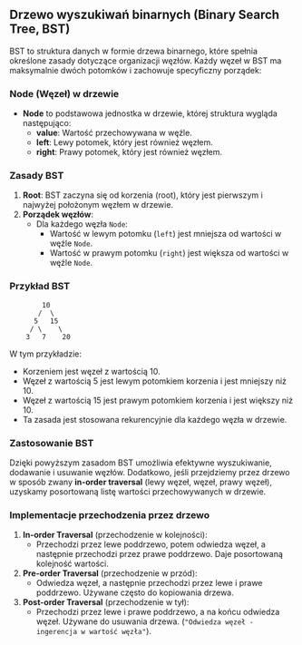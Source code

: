 ## Drzewo wyszukiwań binarnych (Binary Search Tree, BST)

BST to struktura danych w formie drzewa binarnego, które spełnia określone zasady dotyczące organizacji węzłów. Każdy węzeł w BST ma maksymalnie dwóch potomków i zachowuje specyficzny porządek:

### Node (Węzeł) w drzewie
- **Node** to podstawowa jednostka w drzewie, której struktura wygląda następująco:
  - **value**: Wartość przechowywana w węźle.
  - **left**: Lewy potomek, który jest również węzłem.
  - **right**: Prawy potomek, który jest również węzłem.

### Zasady BST
1. **Root**: BST zaczyna się od korzenia (root), który jest pierwszym i najwyżej położonym węzłem w drzewie.
2. **Porządek węzłów**:
   - Dla każdego węzła `Node`:
     - Wartość w lewym potomku (`left`) jest mniejsza od wartości w węźle `Node`.
     - Wartość w prawym potomku (`right`) jest większa od wartości w węźle `Node`.

### Przykład BST
```
        10
       /  \
      5   15
     / \    \
    3   7    20
```
W tym przykładzie:
- Korzeniem jest węzeł z wartością 10.
- Węzeł z wartością 5 jest lewym potomkiem korzenia i jest mniejszy niż 10.
- Węzeł z wartością 15 jest prawym potomkiem korzenia i jest większy niż 10.
- Ta zasada jest stosowana rekurencyjnie dla każdego węzła w drzewie.

### Zastosowanie BST
Dzięki powyższym zasadom BST umożliwia efektywne wyszukiwanie, dodawanie i usuwanie węzłów. Dodatkowo, jeśli przejdziemy przez drzewo w sposób zwany **in-order traversal** (lewy węzeł, węzeł, prawy węzeł), uzyskamy posortowaną listę wartości przechowywanych w drzewie.

### Implementacje przechodzenia przez drzewo
1. **In-order Traversal** (przechodzenie w kolejności):
   - Przechodzi przez lewe poddrzewo, potem odwiedza węzeł, a następnie przechodzi przez prawe poddrzewo. Daje posortowaną kolejność wartości.
2. **Pre-order Traversal** (przechodzenie w przód):
   - Odwiedza węzeł, a następnie przechodzi przez lewe i prawe poddrzewo. Używane często do kopiowania drzewa.
3. **Post-order Traversal** (przechodzenie w tył):
   - Przechodzi przez lewe i prawe poddrzewo, a na końcu odwiedza węzeł. Używane do usuwania drzewa.
(`"Odwiedza węzeł - ingerencja w wartość węzła"`).
